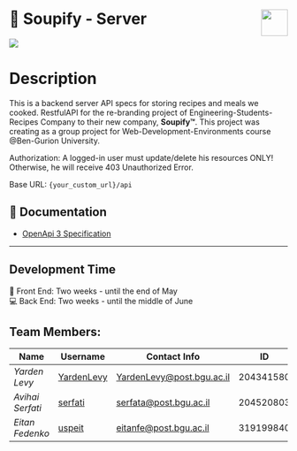# 🥘 Soupify - Server <img src="https://in.bgu.ac.il/marketing/graphics/BGU.sig3-he-en-white.png" height="48px" align="right" />
![](https://img.shields.io/badge/version-0.1.0-blueviolet)
# Description
This is a backend server API specs for storing recipes and meals we cooked. RestfulAPI for the re-branding project of Engineering-Students-Recipes Company to their new company, **Soupify™**. This project was creating as a group project for Web-Development-Environments course @Ben-Gurion University. 

Authorization: A logged-in user must update/delete his resources ONLY! Otherwise, he will receive 403 Unauthorized Error.

Base URL: `{your_custom_url}/api`

## 📃 Documentation

- [OpenApi 3 Specification](https://app.swaggerhub.com/apis-docs/serfatio/Soupify/1.0.0/)

---

## Development Time
:rainbow: Front End: Two weeks - until the end of May <br>
:computer: Back End: Two weeks - until the middle of June


## Team Members:

| Name             | Username                                    | Contact Info              | ID        |
| ---------------- | ------------------------------------------- | ------------------------- | --------- |
| _Yarden Levy_    | [YardenLevy](https://github.com/YardenLevy) | YardenLevy@post.bgu.ac.il | 204341580 |
| _Avihai Serfati_ | [serfati](https://github.com/serfati)       | serfata@post.bgu.ac.il    | 204520803 |
| _Eitan Fedenko_  | [uspeit](https://github.com/uspeit)         | eitanfe@post.bgu.ac.il    | 319199840 |

